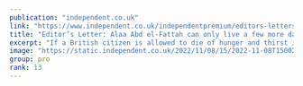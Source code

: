 ```yaml
---
publication: "independent.co.uk"
link: "https://www.independent.co.uk/independentpremium/editors-letters/alaa-abd-el-fattah-cop27-egypt-rishi-sunak-b2220516.html"
title: "Editor’s Letter: Alaa Abd el-Fattah can only live a few more days – the UK must act"
excerpt: "If a British citizen is allowed to die of hunger and thirst in a squalid cell while our PM is in the country cosying up to Egyptian officials, what does that mean for the safety of any British citizen"
image: "https://static.independent.co.uk/2022/11/08/15/2022-11-08T150024Z_2135781367_RC2RHX9KW9L0_RTRMADP_3_CLIMATE-UN-EGYPT-RIGHTS.JPG?quality=75&width=1200&auto=webp"
group: pro
rank: 13
---
```

